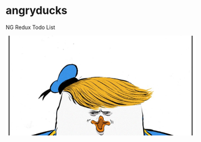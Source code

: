 # angryducks
NG Redux Todo List

![Donald](https://raw.githubusercontent.com/jhlagado/angryducks/master/DONALD.jpg "Logo Title Text 1")

